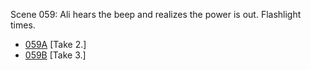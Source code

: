 Scene 059: Ali hears the beep and realizes the power is out. Flashlight times.

* [059A](059A--Take02--.md) [Take 2.]
* [059B](059B--Take03--.md) [Take 3.]
